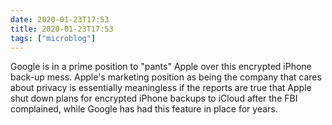 ```yaml
---
date: 2020-01-23T17:53
title: 2020-01-23T17:53
tags: ["microblog"]
---
```


Google is in a prime position to "pants" Apple over this encrypted iPhone back-up mess. Apple's marketing position as being the company that cares about privacy is essentially meaningless if the reports are true that Apple shut down plans for encrypted iPhone backups to iCloud after the FBI complained, while Google has had this feature in place for years.